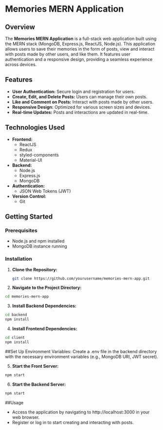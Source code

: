 # Memories MERN Application

## Overview

The **Memories MERN Application** is a full-stack web application built using the MERN stack (MongoDB, Express.js, ReactJS, Node.js). This application allows users to save their memories in the form of posts, view and interact with posts made by other users, and like them. It features user authentication and a responsive design, providing a seamless experience across devices.

## Features

- **User Authentication:** Secure login and registration for users.
- **Create, Edit, and Delete Posts:** Users can manage their own posts.
- **Like and Comment on Posts:** Interact with posts made by other users.
- **Responsive Design:** Optimized for various screen sizes and devices.
- **Real-time Updates:** Posts and interactions are updated in real-time.

## Technologies Used

- **Frontend:**
  - ReactJS
  - Redux
  - styled-components
  - Material-UI
- **Backend:**
  - Node.js
  - Express.js
  - MongoDB
- **Authentication:**
  - JSON Web Tokens (JWT)
- **Version Control:**
  - Git

## Getting Started

### Prerequisites

- Node.js and npm installed
- MongoDB instance running

### Installation

1. **Clone the Repository:**
   ```bash
   git clone https://github.com/yourusername/memories-mern-app.git
   ```
2.  **Navigate to the Project Directory:**
   ```bash
   cd memories-mern-app
   ```
3.  **Install Backend Dependencies:**
   ```bash
   cd backend
   npm install
   ```
4.  **Install Frontend Dependencies:**
   ```bash
   cd client
   npm install
   ```
##Set Up Environment Variables:
Create a .env file in the backend directory with the necessary environment variables (e.g., MongoDB URI, JWT secret).

5.  **Start the Front Server:**
   ```bash
   npm start
   ```
6.  **Start the Backend Server:**
   ```bash
   npm start
   ```
##Usage
- Access the application by navigating to http://localhost:3000 in your web browser.
- Register or log in to start creating and interacting with posts.
